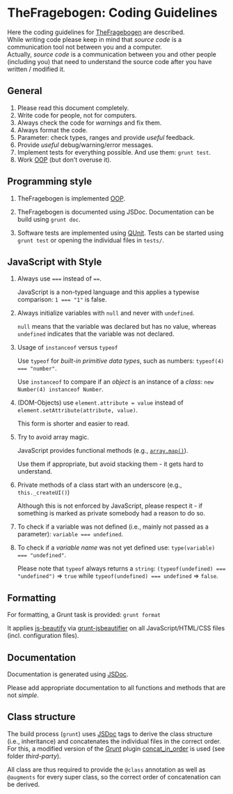 TheFragebogen: Coding Guidelines
===

Here the coding guidelines for [TheFragebogen](http://www.thefragebogen.de) are described.  
While writing code please keep in mind that _source code_ is a communication tool not between you and a computer.  
Actually, _source code_ is a communication between you and other people (including you) that need to understand the source code after you have written / modified it.

General
---

1. Please read this document completely.
2. Write code for people, not for computers.
3. Always check the code for _warnings_ and fix them.
4. Always format the code.
5. Parameter: check types, ranges and provide _useful_ feedback.
6. Provide _useful_ debug/warning/error messages.
7. Implement tests for everything possible. And use them: `grunt test`.
8. Work [OOP](https://en.wikipedia.org/wiki/Object-oriented_programming) (but don't overuse it).

Programming style
---

1. TheFragebogen is implemented [OOP](https://en.wikipedia.org/wiki/Object-oriented_programming).

2. TheFragebogen is documented using JSDoc.
Documentation can be build using `grunt doc`.

3. Software tests are implemented using [QUnit](https://qunitjs.com/).
Tests can be started using `grunt test` or opening the individual files in `tests/`.

JavaScript with Style
---
1. Always use `===` instead of `==`.

   JavaScript is a non-typed language and this applies a typewise comparison: `1 === "1"` is false.

2. Always initialize variables with `null` and never with `undefined`.

   `null` means that the variable was declared but has no value, whereas `undefined` indicates that the variable was not declared.

3. Usage of `instanceof` versus `typeof`

   Use `typeof` for _built-in primitive data types_, such as numbers: `typeof(4) === "number"`.

   Use `instanceof` to compare if an _object_ is an instance of a _class_: `new Number(4) instanceof Number`.

4. (DOM-Objects) use `element.attribute = value` instead of `element.setAttribute(attribute, value)`.

   This form is shorter and easier to read.

5. Try to avoid array magic.

   JavaScript provides functional methods (e.g., [`array.map()`](https://developer.mozilla.org/de/docs/Web/JavaScript/Reference/Global_Objects/Array/map)).

   Use them if appropriate, but avoid stacking them - it gets hard to understand.

6. Private methods of a class start with an underscore (e.g., `this._createUI()`)

   Although this is not enforced by JavaScript, please respect it - if something is marked as private somebody had a reason to do so.

7. To check if a variable was not defined (i.e., mainly not passed as a parameter): `variable === undefined`.

8. To check if a _variable name_ was not yet defined use: `type(variable) === "undefined"`.

   Please note that `typeof` always returns a `string`: `(typeof(undefined) === "undefined")` => `true` while `typeof(undefined) === undefined` => `false`.

Formatting
---

For formatting, a Grunt task is provided: `grunt format`

It applies [js-beautify](https://github.com/beautify-web/js-beautify) via [grunt-jsbeautifier](https://www.npmjs.com/package/grunt-jsbeautifier) on all JavaScript/HTML/CSS files (incl. configuration files).

Documentation
---

Documentation is generated using [JSDoc](http://usejsdoc.org/).

Please add appropriate documentation to all functions and methods that are not _simple_.

Class structure
---

The build process (`grunt`) uses [JSDoc](http://usejsdoc.org/) tags to derive the class structure (i.e., inheritance) and concatenates the individual files in the correct order.  
For this, a modified version of the [Grunt](http://gruntjs.com/) plugin [concat_in_order](https://www.npmjs.com/package/grunt-concat-in-order) is used (see folder _third-party_).

All class are thus required to provide the `@class` annotation as well as `@augments` for every super class, so the correct order of concatenation can be derived.
